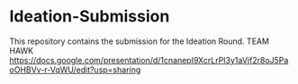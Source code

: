 # Ideation-Submission

This repository contains the submission for the Ideation Round.
TEAM HAWK https://docs.google.com/presentation/d/1cnanepI9XcrLrPI3y1aVjf2r8oJ5PaoOHBVv-r-VqWU/edit?usp=sharing
